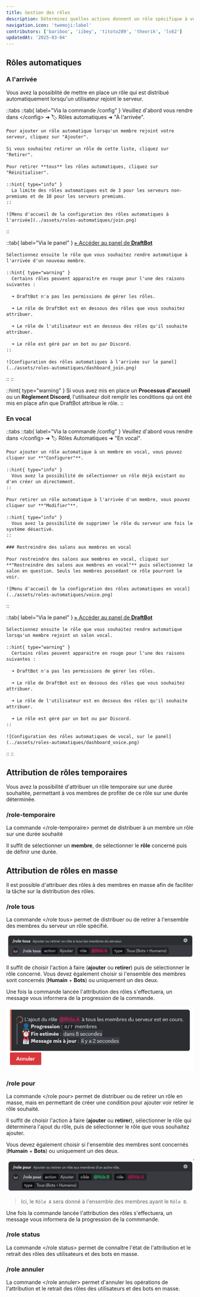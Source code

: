 ```yaml
---
title: Gestion des rôles
description: Déterminez quelles actions donnent un rôle spécifique à vos utilisateurs ou ajoutez en masse des rôles aux membres de votre serveur.
navigation.icon: 'twemoji:label'
contributors: ['bariboo', 'iibey', 'titoto289', 'theorik', 'ls62']
updatedAt: '2025-03-04'
---
```


## Rôles automatiques


### A l'arrivée
Vous avez la possiblité de mettre en place un rôle qui est distribué automatiquement lorsqu'un utilisateur rejoint le serveur.

::tabs
  ::tab{ label="Via la commande /config" }
    Veuillez d'abord vous rendre dans \</config> ➜ 🏷️ Rôles automatiques ➜ "À l'arrivée".

    Pour ajouter un rôle automatique lorsqu'un membre rejoint votre serveur, cliquez sur "Ajouter".

    Si vous souhaitez retirer un rôle de cette liste, cliquez sur "Retirer".

    Pour retirer **tous** les rôles automatiques, cliquez sur "Réinitialiser".

    ::hint{ type="info" }
      La limite des rôles automatiques est de 3 pour les serveurs non-premiums et de 10 pour les serveurs premiums.
    ::

    ![Menu d'accueil de la configuration des rôles automatiques à l'arrivée](../assets/roles-automatiques/join.png)
  ::

  ::tab{ label="Via le panel" }
    [⫸ Accéder au panel de **DraftBot**](/dashboard/first/nomDuModule)

    Sélectionnez ensuite le rôle que vous souhaitez rendre automatique à l'arrivée d'un nouveau membre.

    ::hint{ type="warning" }
      Certains rôles peuvent apparaitre en rouge pour l'une des raisons suivantes :

      ➜ DraftBot n'a pas les permissions de gérer les rôles.

      ➜ Le rôle de DraftBot est en dessous des rôles que vous souhaitez attribuer.

      ➜ Le rôle de l'utilisateur est en dessous des rôles qu'il souhaite attribuer.

      ➜ Le rôle est géré par un bot ou par Discord.
    ::

    ![Configuration des rôles automatiques à l'arrivée sur le panel](../assets/roles-automatiques/dashboard_join.png)
  ::
::

::hint{ type="warning" }
  Si vous avez mis en place un **Processus d'accueil** ou un **Règlement Discord**, l'utilisateur doit remplir les conditions qui ont été mis en place afin que DraftBot attribue le rôle.
::

### En vocal

::tabs
  ::tab{ label="Via la commande /config" }
    Veuillez d'abord vous rendre dans \</config> ➜ 🏷️ Rôles Automatiques ➜ "En vocal".

    Pour ajouter un rôle automatique à un membre en vocal, vous pouvez cliquer sur **"Configurer"**.

    ::hint{ type="info" }
      Vous avez la possibilité de sélectionner un rôle déjà existant ou d'en créer un directement.
    ::

    Pour retirer un rôle automatique à l'arrivée d'un membre, vous pouvez cliquer sur **"Modifier"**.

    ::hint{ type="info" }
      Vous avez la possibilité de supprimer le rôle du serveur une fois le système désactivé.
    ::

    ### Restreindre des salons aux membres en vocal

    Pour restreindre des salons aux membres en vocal, cliquez sur **"Restreindre des salons aux membres en vocal"** puis sélectionnez le salon en question. Seuls les membres possédant ce rôle pourront le voir.

    ![Menu d'accueil de la configuration des rôles automatiques en vocal](../assets/roles-automatiques/voice.png)
  ::

  ::tab{ label="Via le panel" }
    [⫸ Accéder au panel de **DraftBot**](/dashboard/first/nomDuModule)

    Sélectionnez ensuite le rôle que vous souhaitez rendre automatique lorsqu'un membre rejoint un salon vocal.

    ::hint{ type="warning" }
      Certains rôles peuvent apparaitre en rouge pour l'une des raisons suivantes :

      ➜ DraftBot n'a pas les permissions de gérer les rôles.

      ➜ Le rôle de DraftBot est en dessous des rôles que vous souhaitez attribuer.

      ➜ Le rôle de l'utilisateur est en dessous des rôles qu'il souhaite attribuer.

      ➜ Le rôle est géré par un bot ou par Discord.
    ::

    ![Configuration des rôles automatiques de vocal, sur le panel](../assets/roles-automatiques/dashboard_voice.png)
  ::
::


## Attribution de rôles temporaires
Vous avez la possibilité d'attribuer un rôle temporaire sur une durée souhaitée, permettant à vos membres de profiter de ce rôle sur une durée déterminée.


### /role-temporaire
La commande \</role-temporaire> permet de distribuer à un membre un rôle sur une durée souhaité

Il suffit de sélectionner un **membre**, de sélectionner le **rôle** concerné puis de définir une durée.


## Attribution de rôles en masse
Il est possible d'attribuer des rôles à des membres en masse afin de faciliter la tâche sur la distribution des rôles.


### /role tous
La commande \</role tous> permet de distribuer ou de retirer à l'ensemble des membres du serveur un rôle spécifié.

![Exemple de la commande](../assets/roles-automatiques/commande_role_tous.png)

Il suffit de choisir l'action à faire (**ajouter** ou **retirer**) puis de sélectionner le rôle concerné. Vous devez également choisir si l'ensemble des membres sont concernés (**Humain** + **Bots**) ou uniquement un des deux.

Une fois la commande lancée l'attribution des rôles s'effectuera, un message vous informera de la progression de la commande.

![Suivi de la tâche](../assets/roles-automatiques/progression_role_tous.png)


### /role pour
La commande \</role pour> permet de distribuer ou de retirer un rôle en masse, mais en permettant de créer une condition pour ajouter voir retirer le rôle souhaité.

Il suffit de choisir l'action à faire (**ajouter** ou **retirer**), sélectionner le rôle qui déterminera l'ajout du rôle, puis de sélectionner le rôle que vous souhaitez ajouter.

Vous devez également choisir si l'ensemble des membres sont concernés (**Humain** + **Bots**) ou uniquement un des deux.

![Exemple de la commande](../assets/roles-automatiques/commande_role_pour.png)
> Ici, le `Rôle A` sera donné à l'ensemble des membres ayant le `Rôle B`.

Une fois la commande lancée l'attribution des rôles s'effectuera, un message vous informera de la progression de la commmande.


### /role status
La commande \</role status> permet de connaître l'état de l'attribution et le retrait des rôles des utilisateurs et des bots en masse.


### /role annuler
La commande \</role annuler> permet d'annuler les opérations de l'attribution et le retrait des rôles des utilisateurs et des bots en masse.
